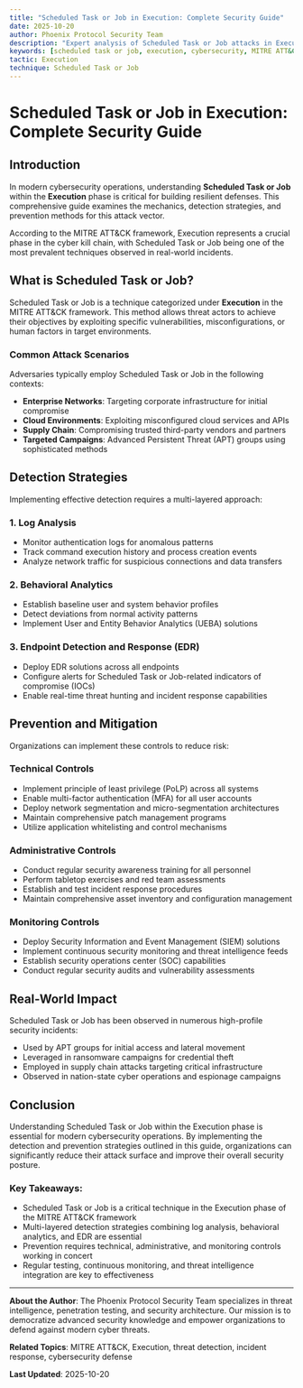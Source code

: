 ```yaml
---
title: "Scheduled Task or Job in Execution: Complete Security Guide"
date: 2025-10-20
author: Phoenix Protocol Security Team
description: "Expert analysis of Scheduled Task or Job attacks in Execution. Detection methods, prevention strategies, and real-world defense techniques."
keywords: [scheduled task or job, execution, cybersecurity, MITRE ATT&CK, threat detection]
tactic: Execution
technique: Scheduled Task or Job
---
```


# Scheduled Task or Job in Execution: Complete Security Guide

## Introduction

In modern cybersecurity operations, understanding **Scheduled Task or Job** within the **Execution** phase is critical for building resilient defenses. This comprehensive guide examines the mechanics, detection strategies, and prevention methods for this attack vector.

According to the MITRE ATT&CK framework, Execution represents a crucial phase in the cyber kill chain, with Scheduled Task or Job being one of the most prevalent techniques observed in real-world incidents.

## What is Scheduled Task or Job?

Scheduled Task or Job is a technique categorized under **Execution** in the MITRE ATT&CK framework. This method allows threat actors to achieve their objectives by exploiting specific vulnerabilities, misconfigurations, or human factors in target environments.

### Common Attack Scenarios

Adversaries typically employ Scheduled Task or Job in the following contexts:

- **Enterprise Networks**: Targeting corporate infrastructure for initial compromise
- **Cloud Environments**: Exploiting misconfigured cloud services and APIs
- **Supply Chain**: Compromising trusted third-party vendors and partners
- **Targeted Campaigns**: Advanced Persistent Threat (APT) groups using sophisticated methods

## Detection Strategies

Implementing effective detection requires a multi-layered approach:

### 1. Log Analysis
- Monitor authentication logs for anomalous patterns
- Track command execution history and process creation events
- Analyze network traffic for suspicious connections and data transfers

### 2. Behavioral Analytics
- Establish baseline user and system behavior profiles
- Detect deviations from normal activity patterns
- Implement User and Entity Behavior Analytics (UEBA) solutions

### 3. Endpoint Detection and Response (EDR)
- Deploy EDR solutions across all endpoints
- Configure alerts for Scheduled Task or Job-related indicators of compromise (IOCs)
- Enable real-time threat hunting and incident response capabilities

## Prevention and Mitigation

Organizations can implement these controls to reduce risk:

### Technical Controls
- Implement principle of least privilege (PoLP) across all systems
- Enable multi-factor authentication (MFA) for all user accounts
- Deploy network segmentation and micro-segmentation architectures
- Maintain comprehensive patch management programs
- Utilize application whitelisting and control mechanisms

### Administrative Controls
- Conduct regular security awareness training for all personnel
- Perform tabletop exercises and red team assessments
- Establish and test incident response procedures
- Maintain comprehensive asset inventory and configuration management

### Monitoring Controls
- Deploy Security Information and Event Management (SIEM) solutions
- Implement continuous security monitoring and threat intelligence feeds
- Establish security operations center (SOC) capabilities
- Conduct regular security audits and vulnerability assessments

## Real-World Impact

Scheduled Task or Job has been observed in numerous high-profile security incidents:

- Used by APT groups for initial access and lateral movement
- Leveraged in ransomware campaigns for credential theft
- Employed in supply chain attacks targeting critical infrastructure
- Observed in nation-state cyber operations and espionage campaigns

## Conclusion

Understanding Scheduled Task or Job within the Execution phase is essential for modern cybersecurity operations. By implementing the detection and prevention strategies outlined in this guide, organizations can significantly reduce their attack surface and improve their overall security posture.

### Key Takeaways:

- Scheduled Task or Job is a critical technique in the Execution phase of the MITRE ATT&CK framework
- Multi-layered detection strategies combining log analysis, behavioral analytics, and EDR are essential
- Prevention requires technical, administrative, and monitoring controls working in concert
- Regular testing, continuous monitoring, and threat intelligence integration are key to effectiveness

---

**About the Author**: The Phoenix Protocol Security Team specializes in threat intelligence, penetration testing, and security architecture. Our mission is to democratize advanced security knowledge and empower organizations to defend against modern cyber threats.

**Related Topics**: MITRE ATT&CK, Execution, threat detection, incident response, cybersecurity defense

**Last Updated**: 2025-10-20
